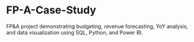 # FP-A-Case-Study
FP&amp;A project demonstrating budgeting, revenue forecasting, YoY analysis, and data visualization using SQL, Python, and Power BI.
